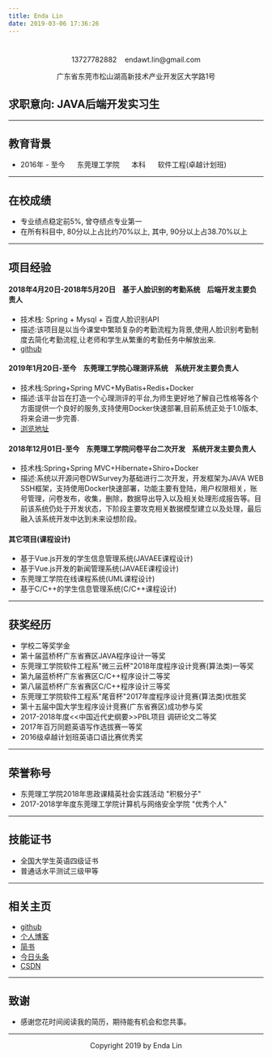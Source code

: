 ```yaml
---
title: Enda Lin
date: 2019-03-06 17:36:26
---
```


# <center></center>
<div align="center">
<p>13727782882 &nbsp;&nbsp;&nbsp;endawt.lin@gmail.com</p>
<p>广东省东莞市松山湖高新技术产业开发区大学路1号</p>
</div>


## 求职意向: JAVA后端开发实习生
---

## 教育背景
- 2016年 - 至今&nbsp;&nbsp;&nbsp;&nbsp;&nbsp;&nbsp;东莞理工学院&nbsp;&nbsp;&nbsp;&nbsp;&nbsp;&nbsp;本科&nbsp;&nbsp;&nbsp;&nbsp;&nbsp;&nbsp;软件工程(卓越计划班)
---
## 在校成绩
- 专业绩点稳定前5%, 曾夺绩点专业第一
- 在所有科目中, 80分以上占比约70%以上, 其中, 90分以上占38.70%以上

---
##  项目经验
#### 2018年4月20日-2018年5月20日&nbsp;&nbsp;&nbsp;&nbsp;基于人脸识别的考勤系统&nbsp;&nbsp;&nbsp;&nbsp;后端开发主要负责人
- 技术栈: Spring + Mysql + 百度人脸识别API
- 描述:该项目是以当今课堂中繁琐复杂的考勤流程为背景,使用人脸识别考勤制度去简化考勤流程,让老师和学生从繁重的考勤任务中解放出来.
- [github](https://github.com/wt-git-repository/BaiduFace)

#### 2019年1月20日-至今&nbsp;&nbsp;&nbsp;&nbsp;东莞理工学院心理测评系统&nbsp;&nbsp;&nbsp;&nbsp;系统开发主要负责人
- 技术栈:Spring+Spring MVC+MyBatis+Redis+Docker
- 描述:该平台旨在打造一个心理测评的平台,为师生更好地了解自己性格等各个方面提供一个良好的服务,支持使用Docker快速部署,目前系统正处于1.0版本,将来会进一步完善.
- [浏览地址](http://wjdc.dgut.edu.cn/index.html)

#### 2018年12月01日-至今&nbsp;&nbsp;&nbsp;&nbsp;东莞理工学院问卷平台二次开发&nbsp;&nbsp;&nbsp;&nbsp;系统开发主要负责人
- 技术栈:Spring+Spring MVC+Hibernate+Shiro+Docker
- 描述:系统以开源问卷DWSurvey为基础进行二次开发，开发框架为JAVA WEB SSH框架，支持使用Docker快速部署，功能主要有登陆，用户权限相关，账号管理，问卷发布，收集，删除，数据导出导入以及相关处理形成报告等。目前该系统仍处于开发状态，下阶段主要攻克相关数据模型建立以及处理，最后融入该系统开发中达到未来设想阶段。

#### 其它项目(课程设计)
- 基于Vue.js开发的学生信息管理系统(JAVAEE课程设计)
- 基于Vue.js开发的新闻管理系统(JAVAEE课程设计)
- 东莞理工学院在线课程系统(UML课程设计)
- 基于C/C++的学生信息管理系统(C/C++课程设计)
---
## 获奖经历
- 学校二等奖学金
- 第十届蓝桥杯广东省赛区JAVA程序设计一等奖
- 东莞理工学院软件工程系"微三云杯"2018年度程序设计竞赛(算法类)一等奖
- 第九届蓝桥杯广东省赛区C/C++程序设计二等奖
- 第八届蓝桥杯广东省赛区C/C++程序设计三等奖
- 东莞理工学院软件工程系"尾音杯"2017年度程序设计竞赛(算法类)优胜奖
- 第十五届中国大学生程序设计竞赛(广东省赛区)成功参与奖
- 2017-2018年度<<中国近代史纲要>>PBL项目 调研论文二等奖
- 2017年百万同题英语写作选拔赛一等奖
- 2016级卓越计划班英语口语比赛优秀奖
---
## 荣誉称号
- 东莞理工学院2018年思政课精英社会实践活动 "积极分子"
- 2017-2018学年度东莞理工学院计算机与网络安全学院 "优秀个人"
---
## 技能证书
- 全国大学生英语四级证书
- 普通话水平测试三级甲等
---
## 相关主页
- [github](https://github.com/wt-git-repository)
- [个人博客](https://wt-git-repository.github.io/)
- [简书](https://www.jianshu.com/u/55156a716002)
- [今日头条](https://www.toutiao.com/c/user/101672742680/#mid=1611368593150980)
- [CSDN](https://blog.csdn.net/BTBO_)
---
## 致谢
- 感谢您花时间阅读我的简历，期待能有机会和您共事。
---

<center>Copyright 2019 by Enda Lin</center>
